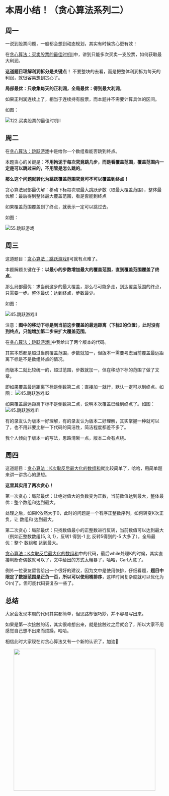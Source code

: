 

# 本周小结！（贪心算法系列二）

## 周一

一说到股票问题，一般都会想到动态规划，其实有时候贪心更有效！

在[贪心算法：买卖股票的最佳时机II](https://mp.weixin.qq.com/s/VsTFA6U96l18Wntjcg3fcg)中，讲到只能多次买卖一支股票，如何获取最大利润。

**这道题目理解利润拆分是关键点！** 不要整块的去看，而是把整体利润拆为每天的利润，就很容易想到贪心了。

**局部最优：只收集每天的正利润，全局最优：得到最大利润**。

如果正利润连续上了，相当于连续持有股票，而本题并不需要计算具体的区间。

如图：

![122.买卖股票的最佳时机II](https://img-blog.csdnimg.cn/2020112917480858.png)

## 周二

在[贪心算法：跳跃游戏](https://mp.weixin.qq.com/s/606_N9j8ACKCODoCbV1lSA)中是给你一个数组看能否跳到终点。

本题贪心的关键是：**不用拘泥于每次究竟跳几步，而是看覆盖范围，覆盖范围内一定是可以跳过来的，不用管是怎么跳的**。

**那么这个问题就转化为跳跃覆盖范围究竟可不可以覆盖到终点！**

贪心算法局部最优解：移动下标每次取最大跳跃步数（取最大覆盖范围），整体最优解：最后得到整体最大覆盖范围，看是否能到终点

如果覆盖范围覆盖到了终点，就表示一定可以跳过去。

如图：

![55.跳跃游戏](https://img-blog.csdnimg.cn/20201124154758229.png)


## 周三

这道题目：[贪心算法：跳跃游戏II](https://mp.weixin.qq.com/s/kJBcsJ46DKCSjT19pxrNYg)可就有点难了。

本题解题关键在于：**以最小的步数增加最大的覆盖范围，直到覆盖范围覆盖了终点**。

那么局部最优：求当前这步的最大覆盖，那么尽可能多走，到达覆盖范围的终点，只需要一步。整体最优：达到终点，步数最少。

如图：

![45.跳跃游戏II](https://img-blog.csdnimg.cn/20201201232309103.png)

注意：**图中的移动下标是到当前这步覆盖的最远距离（下标2的位置），此时没有到终点，只能增加第二步来扩大覆盖范围**。

在[贪心算法：跳跃游戏II](https://mp.weixin.qq.com/s/kJBcsJ46DKCSjT19pxrNYg)中我给出了两个版本的代码。

其实本质都是超过当前覆盖范围，步数就加一，但版本一需要考虑当前覆盖最远距离下标是不是数组终点的情况。

而版本二就比较统一的，超过范围，步数就加一，但在移动下标的范围了做了文章。

即如果覆盖最远距离下标是倒数第二点：直接加一就行，默认一定可以到终点。如图：
![45.跳跃游戏II2](https://img-blog.csdnimg.cn/20201201232445286.png)

如果覆盖最远距离下标不是倒数第二点，说明本次覆盖已经到终点了。如图：
![45.跳跃游戏II1](https://img-blog.csdnimg.cn/20201201232338693.png)

有的录友认为版本一好理解，有的录友认为版本二好理解，其实掌握一种就可以了，也不用非要比拼一下代码的简洁性，简洁程度都差不多了。

我个人倾向于版本一的写法，思路清晰一点，版本二会有点绕。

## 周四

这道题目：[贪心算法：K次取反后最大化的数组和](https://mp.weixin.qq.com/s/dMTzBBVllRm_Z0aaWvYazA)就比较简单了，哈哈，用简单题来讲一讲贪心的思想。

**这里其实用了两次贪心！**

第一次贪心：局部最优：让绝对值大的负数变为正数，当前数值达到最大，整体最优：整个数组和达到最大。

处理之后，如果K依然大于0，此时的问题是一个有序正整数序列，如何转变K次正负，让 数组和 达到最大。

第二次贪心：局部最优：只找数值最小的正整数进行反转，当前数值可以达到最大（例如正整数数组{5, 3, 1}，反转1 得到-1 比 反转5得到的-5 大多了），全局最优：整个 数组和 达到最大。


[贪心算法：K次取反后最大化的数组和](https://mp.weixin.qq.com/s/dMTzBBVllRm_Z0aaWvYazA)中的代码，最后while处理K的时候，其实直接判断奇偶数就可以了，文中给出的方式太粗暴了，哈哈，Carl大意了。

例外一位录友留言给出一个很好的建议，因为文中是使用快排，仔细看题，**题目中限定了数据范围是正负一百，所以可以使用桶排序**，这样时间复杂度就可以优化为O(n)了。但可能代码要复杂一些了。


## 总结

大家会发现本周的代码其实都简单，但思路却很巧妙，并不容易写出来。

如果是第一次接触的话，其实很难想出来，就是接触过之后就会了，所以大家不用感觉自己想不出来而烦躁，哈哈。

相信此时大家现在对贪心算法又有一个新的认识了，加油💪






<div align="center"><img src=https://code-thinking.cdn.bcebos.com/pics/01二维码.jpg width=450> </img></div>
